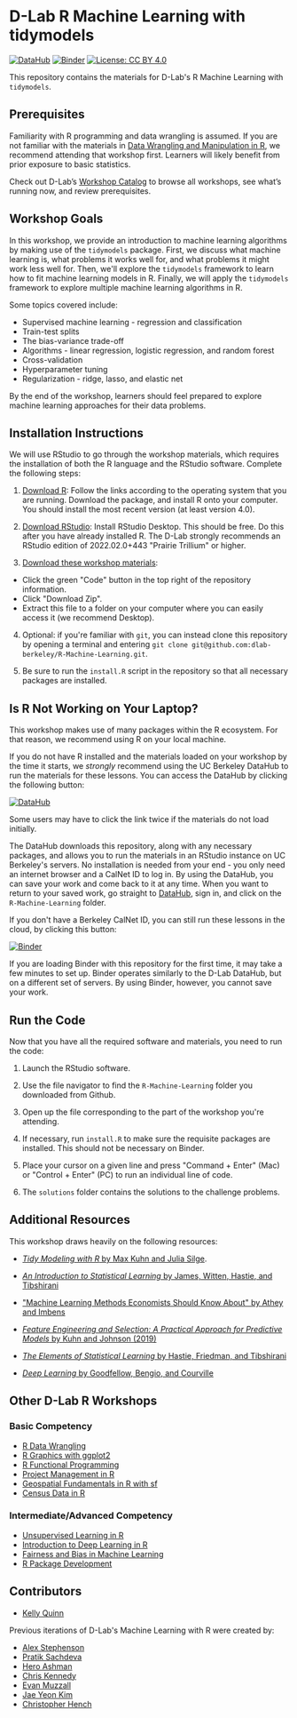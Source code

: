 # D-Lab R Machine Learning with tidymodels

[![DataHub](https://img.shields.io/badge/launch-datahub-blue)](https://dlab.datahub.berkeley.edu/hub/user-redirect/git-pull?repo=https%3A%2F%2Fgithub.com%2Fdlab-berkeley%2FR-Machine-Learning&urlpath=rstudio%2F&branch=main)
[![Binder](https://mybinder.org/badge_logo.svg)](https://mybinder.org/v2/gh/dlab-berkeley/R-Machine-Learning/HEAD?urlpath=rstudio)
[![License: CC BY
4.0](https://img.shields.io/badge/License-CC_BY_4.0-lightgrey.svg)](https://creativecommons.org/licenses/by/4.0/)

This repository contains the materials for D-Lab's R Machine Learning
with `tidymodels`. 

## Prerequisites

Familiarity with R programming and data wrangling is
assumed. If you are not familiar with the materials in [Data Wrangling
and Manipulation in
R](https://github.com/dlab-berkeley/R-Data-Wrangling), we recommend
attending that workshop first. Learners will likely benefit from prior
exposure to basic statistics.

Check out D-Lab’s [Workshop Catalog](https://dlab-berkeley.github.io/dlab-workshops/) to browse all workshops, see what’s running now, and review prerequisites.


## Workshop Goals

In this workshop, we provide an introduction to machine learning
algorithms by making use of the `tidymodels` package. First, we discuss
what machine learning is, what problems it works well for, and what
problems it might work less well for. Then, we'll explore the
`tidymodels` framework to learn how to fit machine learning models in R.
Finally, we will apply the `tidymodels` framework to explore multiple
machine learning algorithms in R.

Some topics covered include:

-   Supervised machine learning - regression and classification
-   Train-test splits
-   The bias-variance trade-off
-   Algorithms - linear regression, logistic regression, and random
    forest
-   Cross-validation
-   Hyperparameter tuning
-   Regularization - ridge, lasso, and elastic net

By the end of the workshop, learners should feel prepared to explore
machine learning approaches for their data problems.

## Installation Instructions

We will use RStudio to go through the workshop materials, which requires
the installation of both the R language and the RStudio software.
Complete the following steps:

1.  [Download R](https://cloud.r-project.org/): Follow the links
    according to the operating system that you are running. Download the
    package, and install R onto your computer. You should install the
    most recent version (at least version 4.0).

2.  [Download
    RStudio](https://rstudio.com/products/rstudio/download/#download):
    Install RStudio Desktop. This should be free. Do this after you have
    already installed R. The D-Lab strongly recommends an RStudio
    edition of 2022.02.0+443 "Prairie Trillium" or higher.

3.  [Download these workshop
    materials](https://github.com/dlab-berkeley/R-Machine-Learning):

-   Click the green "Code" button in the top right of the repository
    information.
-   Click "Download Zip".
-   Extract this file to a folder on your computer where you can easily
    access it (we recommend Desktop).

4.  Optional: if you're familiar with `git`, you can instead clone this
    repository by opening a terminal and entering
    `git clone git@github.com:dlab-berkeley/R-Machine-Learning.git`.

5.  Be sure to run the `install.R` script in the repository so that all
    necessary packages are installed.

## Is R Not Working on Your Laptop?

This workshop makes use of many packages within the R ecosystem. For
that reason, we recommend using R on your local machine.

If you do not have R installed and the materials loaded on your workshop
by the time it starts, we *strongly* recommend using the UC Berkeley
DataHub to run the materials for these lessons. You can access the
DataHub by clicking the following button:

[![DataHub](https://img.shields.io/badge/launch-datahub-blue)](https://dlab.datahub.berkeley.edu/hub/user-redirect/git-pull?repo=https%3A%2F%2Fgithub.com%2Fdlab-berkeley%2FR-Machine-Learning&urlpath=rstudio%2F&branch=main)

Some users may have to click the link twice if the materials do not load
initially.

The DataHub downloads this repository, along with any necessary
packages, and allows you to run the materials in an RStudio instance on
UC Berkeley's servers. No installation is needed from your end - you
only need an internet browser and a CalNet ID to log in. By using the
DataHub, you can save your work and come back to it at any time. When
you want to return to your saved work, go straight to
[DataHub](https://dlab.datahub.berkeley.edu), sign in, and click on the
`R-Machine-Learning` folder.

If you don't have a Berkeley CalNet ID, you can still run these lessons
in the cloud, by clicking this button:

[![Binder](https://mybinder.org/badge_logo.svg)](https://mybinder.org/v2/gh/dlab-berkeley/R-Machine-Learning/HEAD?urlpath=rstudio)

If you are loading Binder with this repository for the first time, it
may take a few minutes to set up. Binder operates similarly to the D-Lab
DataHub, but on a different set of servers. By using Binder, however,
you cannot save your work.

## Run the Code

Now that you have all the required software and materials, you need to
run the code:

1.  Launch the RStudio software.

2.  Use the file navigator to find the `R-Machine-Learning` folder you
    downloaded from Github.

3.  Open up the file corresponding to the part of the workshop you're
    attending.

4.  If necessary, run `install.R` to make sure the requisite packages
    are installed. This should not be necessary on Binder.

5.  Place your cursor on a given line and press "Command + Enter" (Mac)
    or "Control + Enter" (PC) to run an individual line of code.

6.  The `solutions` folder contains the solutions to the challenge
    problems.

## Additional Resources

This workshop draws heavily on the following resources:

-   [*Tidy Modeling with R* by Max Kuhn and Julia
    Silge](https://www.tmwr.org/).

-   [*An Introduction to Statistical Learning* by James, Witten, Hastie,
    and Tibshirani](https://www.statlearning.com/)

-   ["Machine Learning Methods Economists Should Know About" by Athey
    and Imbens](https://arxiv.org/abs/1903.10075)

-   [*Feature Engineering and Selection: A Practical Approach for
    Predictive Models* by Kuhn and Johnson
    (2019)](http://www.feat.engineering/data-splitting.html)

-   [*The Elements of Statistical Learning* by Hastie, Friedman, and
    Tibshirani](https://link.springer.com/book/10.1007/978-0-387-21606-5)

-   [*Deep Learning* by Goodfellow, Bengio, and
    Courville](https://www.deeplearningbook.org/)

## Other D-Lab R Workshops

### Basic Competency

-   [R Data
    Wrangling](https://github.com/dlab-berkeley/R-Data-Wrangling)
-   [R Graphics with
    ggplot2](https://github.com/dlab-berkeley/R-graphics)
-   [R Functional
    Programming](https://github.com/dlab-berkeley/R-functional-programming)
-   [Project Management in
    R](https://github.com/dlab-berkeley/efficient-reproducible-project-management-in-R)
-   [Geospatial Fundamentals in R with
    sf](https://github.com/dlab-berkeley/Geospatial-Fundamentals-in-R-with-sf)
-   [Census Data in
    R](https://github.com/dlab-berkeley/Census-Data-in-R)

### Intermediate/Advanced Competency

-   [Unsupervised Learning in
    R](https://github.com/dlab-berkeley/Unsupervised-Learning-in-R)
-   [Introduction to Deep Learning in
    R](https://github.com/dlab-berkeley/Deep-Learning-in-R)
-   [Fairness and Bias in Machine
    Learning](https://github.com/dlab-berkeley/fairML)
-   [R Package
    Development](https://github.com/dlab-berkeley/R-package-development)

## Contributors

-   [Kelly Quinn](https://github.com/sociologyquinn/)

Previous iterations of D-Lab's Machine Learning with R were created by:

-   [Alex Stephenson](https://github.com/asteves/)
-   [Pratik Sachdeva](https://github.com/pssachdeva/)
-   [Hero Ashman](https://github.com/heroashman/)
-   [Chris Kennedy](https://ck37.com/)
-   [Evan Muzzall](https://github.com/EastBayEv)
-   [Jae Yeon Kim](https://jaeyk.github.io/)
-   [Christopher Hench](https://github.com/henchc)
